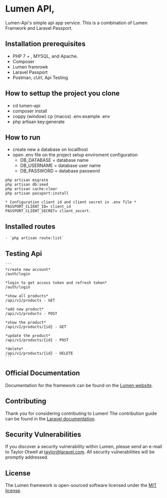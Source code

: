 # Lumen API,

Lumen-Api's simple api app service.
This is a combination of Lumen Framwork and Laravel Passport.

## Installation prerequisites

-   PHP 7 + , MYSQL, and Apache.
-   Composer
-   Lumen framrowk
-   Laravel Passport
-   Postman, cUrl, Api Testing

## How to settup the project you clone

-   cd lumen-api
-   composer install
-   coppy (window) cp (macos) .env.example .env
-   php artisan key:generate

## How to run

-   create new a database on locallhost
-   open .env file on the project setup enviroment configuration
    -   DB_DATABASE = database name
    -   DB_USERNAME = database user name
    -   DB_PASSWORD = database password

``` 
php artisan migrate
php artisan db:seed
php artisan cache:clear
php artisan passport:install

* Configuration client id and client secret in .env file *
PASSPORT_CLIENT_ID= client_id
PASSPORT_CLIENT_SECRET= client_secert.

```

## Installed routes 
    - `php artisan route:list`

## Testing Api
    ```
    *create new account*
    /auth/login

    *login to get access token and refresh token*
    /auth/login

    *show all products*
    /api/v1/products - GET

    *add new product*
    /api/v1/products - POST

    *show the product*
    /api/v1/products/{id} - GET

    *update the product*
    /api/v1/products/{id} - POST

    *delete*
    /api/v1/products/{id} - DELETE
    ```

## Official Documentation

Documentation for the framework can be found on the [Lumen website](https://lumen.laravel.com/docs).

## Contributing

Thank you for considering contributing to Lumen! The contribution guide can be found in the [Laravel documentation](https://laravel.com/docs/contributions).

## Security Vulnerabilities

If you discover a security vulnerability within Lumen, please send an e-mail to Taylor Otwell at taylor@laravel.com. All security vulnerabilities will be promptly addressed.

## License

The Lumen framework is open-sourced software licensed under the [MIT license](https://opensource.org/licenses/MIT).
